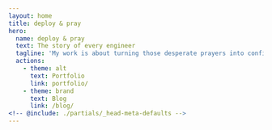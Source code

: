 ```yaml
---
layout: home
title: deploy & pray
hero:
  name: deploy & pray
  text: The story of every engineer
  tagline: 'My work is about turning those desperate prayers into confidence: solid code, smart strategy and solutions that last.'
  actions:
    - theme: alt
      text: Portfolio
      link: portfolio/
    - theme: brand
      text: Blog
      link: /blog/
<!-- @include: ./partials/_head-meta-defaults -->
---
```

